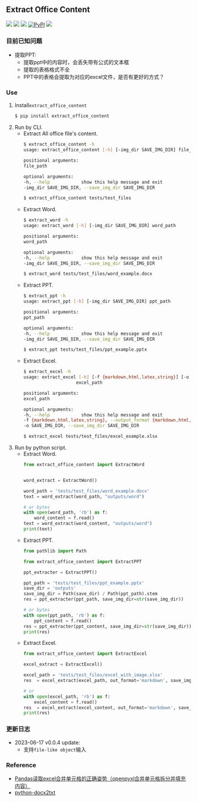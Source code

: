 ## Extract Office Content
<p>
    <a href="https://swhl-extractofficecontentdemo.hf.space" target="_blank"><img src="https://img.shields.io/badge/%F0%9F%A4%97-Online Demo-blue"></a>
    <a href=""><img src="https://img.shields.io/badge/Python->=3.6,<=3.11-aff.svg"></a>
    <a href=""><img src="https://img.shields.io/badge/OS-Linux%2C%20Win%2C%20Mac-pink.svg"></a>
    <a href="https://pypi.org/project/extract_office_content/"><img alt="PyPI" src="https://img.shields.io/pypi/v/extract_office_content"></a>
    <a href="https://pepy.tech/project/extract_office_content"><img src="https://static.pepy.tech/personalized-badge/extract_office_content?period=total&units=abbreviation&left_color=grey&right_color=blue&left_text=Downloads"></a>
</p>

### 目前已知问题
- 提取PPT:
  - 提取ppt中的内容时，会丢失带有公式的文本框
  - 提取的表格格式不全
  - PPT中的表格会提取为对应的excel文件，是否有更好的方式？

### Use
1. Install`extract_office_content`
   ```bash
   $ pip install extract_office_content
   ```
2. Run by CLI.
    - Extract All office file's content.
        ```bash
        $ extract_office_content -h
        usage: extract_office_content [-h] [-img_dir SAVE_IMG_DIR] file_path

        positional arguments:
        file_path

        optional arguments:
        -h, --help            show this help message and exit
        -img_dir SAVE_IMG_DIR, --save_img_dir SAVE_IMG_DIR

        $ extract_office_content tests/test_files
        ```
    - Extract Word.
        ```bash
        $ extract_word -h
        usage: extract_word [-h] [-img_dir SAVE_IMG_DIR] word_path

        positional arguments:
        word_path

        optional arguments:
        -h, --help            show this help message and exit
        -img_dir SAVE_IMG_DIR, --save_img_dir SAVE_IMG_DIR

        $ extract_word tests/test_files/word_example.docx
        ```
    - Extract PPT.
        ```bash
        $ extract_ppt -h
        usage: extract_ppt [-h] [-img_dir SAVE_IMG_DIR] ppt_path

        positional arguments:
        ppt_path

        optional arguments:
        -h, --help            show this help message and exit
        -img_dir SAVE_IMG_DIR, --save_img_dir SAVE_IMG_DIR

        $ extract_ppt tests/test_files/ppt_example.pptx
        ```
    - Extract Excel.
        ```bash
        $ extract_excel -h
        usage: extract_excel [-h] [-f {markdown,html,latex,string}] [-o SAVE_IMG_DIR]
                            excel_path

        positional arguments:
        excel_path

        optional arguments:
        -h, --help            show this help message and exit
        -f {markdown,html,latex,string}, --output_format {markdown,html,latex,string}
        -o SAVE_IMG_DIR, --save_img_dir SAVE_IMG_DIR

        $ extract_excel tests/test_files/excel_example.xlsx
        ```
3. Run by python script.
    - Extract Word.
        ```python
        from extract_office_content import ExtractWord


        word_extract = ExtractWord()

        word_path = 'tests/test_files/word_example.docx'
        text = word_extract(word_path, "outputs/word")

        # or bytes
        with open(word_path, 'rb') as f:
            word_content = f.read()
        text = word_extract(word_content, "outputs/word")
        print(text)
        ```
    - Extract PPT.
        ```python
        from pathlib import Path

        from extract_office_content import ExtractPPT

        ppt_extracter = ExtractPPT()

        ppt_path = 'tests/test_files/ppt_example.pptx'
        save_dir = 'outputs'
        save_img_dir = Path(save_dir) / Path(ppt_path).stem
        res = ppt_extracter(ppt_path, save_img_dir=str(save_img_dir))

        # or bytes
        with open(ppt_path, 'rb') as f:
            ppt_content = f.read()
        res = ppt_extracter(ppt_content, save_img_dir=str(save_img_dir))
        print(res)
        ```
    - Extract Excel.
        ```python
        from extract_office_content import ExtractExcel

        excel_extract = ExtractExcel()

        excel_path = 'tests/test_files/excel_with_image.xlsx'
        res  = excel_extract(excel_path, out_format='markdown', save_img_dir='1')

        # or
        with open(excel_path, 'rb') as f:
            excel_content = f.read()
        res  = excel_extract(excel_content, out_format='markdown', save_img_dir='1')
        print(res)
        ```


### 更新日志
- 2023-06-17 v0.0.4 update:
  - 支持`file-like object`输入

### Reference
- [Pandas读取excel合并单元格的正确姿势（openpyxl合并单元格拆分并填充内容）](https://blog.51cto.com/u_11466419/6100833)
- [python-docx2txt](https://github.com/ankushshah89/python-docx2txt)
